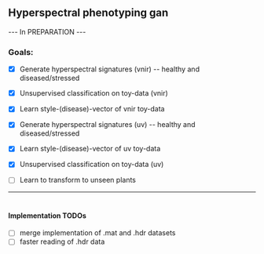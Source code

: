 Hyperspectral phenotyping gan
-----------------------
--- In PREPARATION ---

### Goals:

- [x] Generate hyperspectral signatures (vnir) -- healthy and diseased/stressed
- [x] Unsupervised classification on toy-data (vnir)
- [x] Learn style-(disease)-vector of vnir toy-data
- [x] Generate hyperspectral signatures (uv) -- healthy and diseased/stressed
- [x] Learn style-(disease)-vector of uv toy-data
- [x] Unsupervised classification on toy-data (uv)

- [ ] Learn to transform to unseen plants

-----------------------
#
#### Implementation TODOs
- [ ] merge implementation of .mat and .hdr datasets
- [ ] faster reading of .hdr data